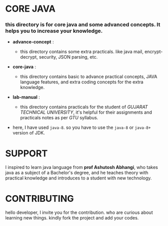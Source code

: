 # CORE JAVA
### this directory is for core java and some advanced concepts. It helps you to increase your knowledge.

 - **advance-concept** :
    - this directory contains some extra practicals. like java mail, encrypt-decrypt, security, JSON parsing, etc.
 
- **core-java** :
    - this directory contains basic to advance practical concepts, JAVA language features, and extra coding concepts for the extra knowledge.

- **lab-manual** :
    - this directory contains practicals for the student of _GUJARAT TECHNICAL UNIVERSITY_, it's helpful for their assignments and practicals notes as per _GTU_ syllabus.
 

 - here, I have used `java-8`. so you have to use the `java-8` or `java-8+` version of JDK.

# SUPPORT
I inspired to learn java language from **prof Ashutosh Abhangi**, who takes java as a subject of a Bachelor's degree, and he teaches theory with practical knowledge and introduces to a student with new technology.

# CONTRIBUTING
hello developer, I invite you for the contribution. who are curious about learning new things. kindly fork the project and add your codes.
